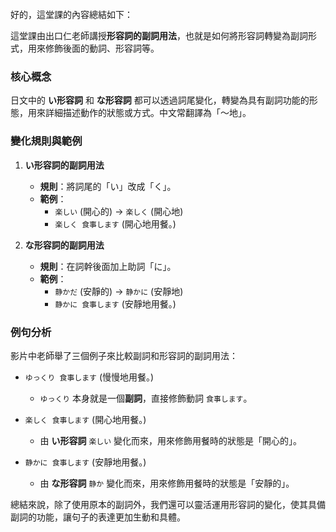 </br>
好的，這堂課的內容總結如下：

這堂課由出口仁老師講授**形容詞的副詞用法**，也就是如何將形容詞轉變為副詞形式，用來修飾後面的動詞、形容詞等。

### **核心概念**

日文中的 **い形容詞** 和 **な形容詞** 都可以透過詞尾變化，轉變為具有副詞功能的形態，用來詳細描述動作的狀態或方式。中文常翻譯為「～地」。

### **變化規則與範例**

1.  **い形容詞的副詞用法**
    *   **規則**：將詞尾的「い」改成「く」。
    *   **範例**：
        *   `楽しい` (開心的) → `楽しく` (開心地)
        *   `楽しく 食事します` (開心地用餐。)

2.  **な形容詞的副詞用法**
    *   **規則**：在詞幹後面加上助詞「に」。
    *   **範例**：
        *   `静かだ` (安靜的) → `静かに` (安靜地)
        *   `静かに 食事します` (安靜地用餐。)

### **例句分析**

影片中老師舉了三個例子來比較副詞和形容詞的副詞用法：

*   `ゆっくり 食事します` (慢慢地用餐。)
    *   `ゆっくり` 本身就是一個**副詞**，直接修飾動詞 `食事します`。

*   `楽しく 食事します` (開心地用餐。)
    *   由 **い形容詞** `楽しい` 變化而來，用來修飾用餐時的狀態是「開心的」。

*   `静かに 食事します` (安靜地用餐。)
    *   由 **な形容詞** `静か` 變化而來，用來修飾用餐時的狀態是「安靜的」。

總結來說，除了使用原本的副詞外，我們還可以靈活運用形容詞的變化，使其具備副詞的功能，讓句子的表達更加生動和具體。

</br>
